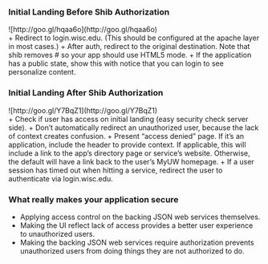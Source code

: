 ### Initial Landing Before Shib Authorization
<div class='center'>
![http://goo.gl/hqaa6o](http://goo.gl/hqaa6o)
</div>
+ Redirect to login.wisc.edu. (This should be configured at the apache layer in most cases.)
+ After auth, redirect to the original destination. Note that shib removes # so your app should use HTML5 mode.
+ If the application has a public state, show this with notice that you can login to see personalize content.

### Initial Landing After Shib Authorization
<div class='center'>
![http://goo.gl/Y7BqZ1](http://goo.gl/Y7BqZ1)
</div>
+ Check if user has access on initial landing (easy security check server side).
+ Don’t automatically redirect an unauthorized user, because the lack of context creates confusion.
+ Present “access denied” page. If it’s an application, include the header to provide context. If applicable, this will include a link to the app’s directory page or service’s website. Otherwise, the default will have a link back to the user’s MyUW homepage.
+ If a user session has timed out when hitting a service, redirect the user to authenticate via login.wisc.edu.

### What really makes your application secure
+ Applying access control on the backing JSON web services themselves.
+ Making the UI reflect lack of access provides a better user experience to unauthorized users.
+ Making the backing JSON web services require authorization prevents unauthorized users from doing things they are not authorized to do.